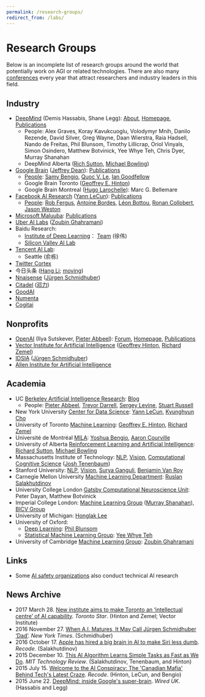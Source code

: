 ```yaml
---
permalink: /research-groups/
redirect_from: /labs/
---
```

# Research Groups

Below is an incomplete list of research groups around the world that potentially work on AGI or related technologies. There are also many [conferences](https://aideadlin.es/) every year that attract researchers and industry leaders in this field.

## Industry

* [DeepMind](http://realai.org/research-groups/deepmind/) (Demis Hassabis, Shane Legg): [About](https://deepmind.com/about/), [Homepage](https://deepmind.com/), [Publications](http://realai.org/research-groups/publications/deepmind/)
  * People: Alex Graves, Koray Kavukcuoglu, Volodymyr Mnih, Danilo Rezende, David Silver, Greg Wayne, Daan Wierstra, Raia Hadsell, Nando de Freitas, Phil Blunsom, Timothy Lillicrap, Oriol Vinyals, Simon Osindero, Matthew Botvinick, Yee Whye Teh, Chris Dyer, Murray Shanahan
  * DeepMind Alberta ([Rich Sutton](http://incompleteideas.net/sutton/index.html), [Michael Bowling](https://webdocs.cs.ualberta.ca/~bowling/))
* [Google Brain](https://research.google.com/teams/brain/) ([Jeffrey Dean](https://research.google.com/pubs/jeff.html)): [Publications](http://realai.org/research-groups/publications/google-brain/)
  * [People](https://research.google.com/people/BrainTeam.html): [Samy Bengio](https://research.google.com/pubs/bengio.html), [Quoc V. Le](https://research.google.com/pubs/QuocLe.html), [Ian Goodfellow](https://research.google.com/pubs/105214.html)
  * Google Brain Toronto ([Geoffrey E. Hinton](https://research.google.com/pubs/GeoffreyHinton.html))
  * Google Brain Montreal ([Hugo Larochelle](https://research.google.com/pubs/105144.html)): Marc G. Bellemare
* [Facebook AI Research](http://realai.org/research-groups/facebook-AI-research/) ([Yann LeCun](http://yann.lecun.com/)): [Publications](http://realai.org/research-groups/publications/facebook-AI-research/)
  * [People](https://research.fb.com/people/?letter=&cat=13): [Rob Fergus](https://research.fb.com/people/fergus-rob/), [Antoine Bordes](https://research.fb.com/people/bordes-antoine/), [Léon Bottou](https://research.fb.com/people/bottou-leon/), [Ronan Collobert](https://research.fb.com/people/collobert-ronan/), [Jason Weston](https://research.fb.com/people/weston-jason/)
* [Microsoft Maluuba](http://www.maluuba.com/): [Publications](http://www.maluuba.com/publications)
* [Uber AI Labs](https://www.uber.com/info/ailabs/) ([Zoubin Ghahramani](http://mlg.eng.cam.ac.uk/zoubin/))
* Baidu Research:
  * [Institute of Deep Learning](http://idl.baidu.com/)： [Team](http://idl.baidu.com/IDL-team.html) (徐伟)
  * [Silicon Valley AI Lab](http://research.baidu.com/silicon-valley-ai-lab/)
* [Tencent AI Lab](http://ai.tencent.com/ailab/):
  * Seattle (俞栋)
* [Twitter Cortex](https://cortex.twitter.com/)
* 今日头条 ([Hang Li](http://www.hangli-hl.com/index.html); [moving](http://m.21jingji.com/article/20170915/herald/2956233aa62fd47d52f9bf0908fb4f32.html))
* [Nnaisense](https://nnaisense.com/) ([Jürgen Schmidhuber](http://people.idsia.ch/~juergen/))
* [Citadel](https://www.citadel.com/) ([邓力](https://www.microsoft.com/en-us/research/people/deng/))
* [GoodAI](https://www.goodai.com/)
* [Numenta](http://numenta.com/)
* [Cogitai](http://www.cogitai.com/)

## Nonprofits

* [OpenAI](http://realai.org/research-groups/openai/) (Ilya Sutskever, [Pieter Abbeel](https://people.eecs.berkeley.edu/~pabbeel/)): [Forum](https://discuss.openai.com/), [Homepage](https://openai.com/), [Publications](http://realai.org/research-groups/publications/openai/)
* [Vector Institute for Artificial Intelligence](http://realai.org/research-groups/vector-institute/) ([Geoffrey Hinton](https://s3.ca-central-1.amazonaws.com/vectorinstitute.ai/resources/Hinton_Bio.pdf), [Richard Zemel](https://s3.ca-central-1.amazonaws.com/vectorinstitute.ai/resources/Zemel_Bio.pdf))
* [IDSIA](http://www.idsia.ch/) ([Jürgen Schmidhuber](http://people.idsia.ch/~juergen/))
* [Allen Institute for Artificial Intelligence](http://allenai.org/)

## Academia

* UC [Berkeley Artificial Intelligence Research](http://bair.berkeley.edu/): [Blog](http://bair.berkeley.edu/blog/)
  * People: [Pieter Abbeel](https://people.eecs.berkeley.edu/~pabbeel/), [Trevor Darrell](https://people.eecs.berkeley.edu/~trevor/), [Sergey Levine](https://people.eecs.berkeley.edu/~svlevine/), [Stuart Russell](https://people.eecs.berkeley.edu/~russell/)
* New York University [Center for Data Science](http://cds.nyu.edu/): [Yann LeCun](http://yann.lecun.com/), [Kyunghyun Cho](http://www.kyunghyuncho.me/)
* University of Toronto [Machine Learning](http://learning.cs.toronto.edu/): [Geoffrey E. Hinton](http://www.cs.toronto.edu/~hinton/), [Richard Zemel](http://www.cs.toronto.edu/~zemel/inquiry/home.php)
* Université de Montréal [MILA](https://mila.umontreal.ca/en/): [Yoshua Bengio](http://www.iro.umontreal.ca/~bengioy/yoshua_en/index.html), [Aaron Courville](https://mila.umontreal.ca/en/person/aaron-courville/)
* University of Alberta [Reinforcement Learning and Artificial Intelligence](http://spaces.facsci.ualberta.ca/rlai/): [Richard Sutton](http://incompleteideas.net/sutton/index.html), [Michael Bowling](https://webdocs.cs.ualberta.ca/~bowling/)
* Massachusetts Institute of Technology: [NLP](http://nlp.csail.mit.edu/), [Vision](http://groups.csail.mit.edu/vision/welcome/), [Computational Cognitive Science](http://cocosci.mit.edu/) ([Josh Tenenbaum](http://web.mit.edu/cocosci/josh.html))
* Stanford University: [NLP](http://nlp.stanford.edu/), [Vision](http://vision.stanford.edu/), [Surya Ganguli](https://ganguli-gang.stanford.edu/surya.html), [Benjamin Van Roy](https://web.stanford.edu/~bvr/)
* Carnegie Mellon University [Machine Learning Department](http://www.ml.cmu.edu/): [Ruslan Salakhutdinov](http://www.cs.cmu.edu/~rsalakhu/)
* University College London [Gatsby Computational Neuroscience Unit](http://www.gatsby.ucl.ac.uk/): Peter Dayan, Matthew Botvinick
* Imperial College London: [Machine Learning Group](http://wp.doc.ic.ac.uk/mlg/) ([Murray Shanahan](https://www.doc.ic.ac.uk/~mpsha/)), [BICV Group](http://www.bicv.org/)
* University of Michigan: [Honglak Lee](http://web.eecs.umich.edu/~honglak/)
* University of Oxford:
  * [Deep Learning](http://www.cs.ox.ac.uk/projects/DeepLearn/): [Phil Blunsom](http://www.cs.ox.ac.uk/people/phil.blunsom/)
  * [Statistical Machine Learning Group](http://csml.stats.ox.ac.uk/learning/): [Yee Whye Teh](https://www.stats.ox.ac.uk/~teh/)
* University of Cambridge [Machine Learning Group](http://mlg.eng.cam.ac.uk/): [Zoubin Ghahramani](http://mlg.eng.cam.ac.uk/zoubin/)

## Links

* Some [AI safety organizations](http://realai.org/safety/organizations/) also conduct technical AI research

## News Archive

* 2017 March 28. [New institute aims to make Toronto an ‘intellectual centre’ of AI capability](https://www.thestar.com/news/gta/2017/03/28/new-toronto-institute-aims-to-be-worldwide-supplier-of-artificial-intelligence-capability.html). *Toronto Star*. (Hinton and Zemel; Vector Institute)
* 2016 November 27. [When A.I. Matures, It May Call Jürgen Schmidhuber ‘Dad’](https://www.nytimes.com/2016/11/27/technology/artificial-intelligence-pioneer-jurgen-schmidhuber-overlooked.html). *New York Times*. (Schmidhuber)
* 2016 October 17. [Apple has hired a big brain in AI to make Siri less dumb](https://www.recode.net/2016/10/17/13305914/apple-hire-cmu-artificial-intelligence). *Recode*. (Salakhutdinov)
* 2015 December 10. [This AI Algorithm Learns Simple Tasks as Fast as We Do](https://www.technologyreview.com/s/544376/this-ai-algorithm-learns-simple-tasks-as-fast-as-we-do/). *MIT Technology Review*. (Salakhutdinov, Tenenbaum, and Hinton)
* 2015 July 15. [Welcome to the AI Conspiracy: The 'Canadian Mafia' Behind Tech's Latest Craze](https://www.recode.net/2015/7/15/11614684/ai-conspiracy-the-scientists-behind-deep-learning). *Recode*. (Hinton, LeCun, and Bengio)
* 2015 June 22. [DeepMind: inside Google's super-brain](http://www.wired.co.uk/article/deepmind). *Wired UK*. (Hassabis and Legg)

